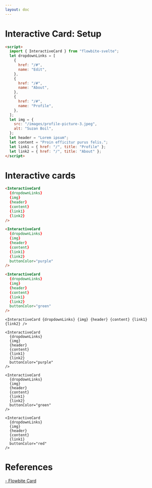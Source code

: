 ```yaml
---
layout: doc
---
```


<script>
  import { InteractiveCard } from "flowbite-svelte";
  let dropdownLinks = [
    {
      href: "/#",
      name: "Edit",
    },
    {
      href: "/#",
      name: "About",
    },
    {
      href: "/#",
      name: "Profile",
    },
  ];
  let img = {
    src: "/images/profile-picture-3.jpeg",
    alt: "Suzan Boil",
  };
  let header = "Lorem ipsum";
  let content = "Proin efficitur purus felis.";
  let link1 = { href: "/", title: "Profile" };
  let link2 = { href: "/", title: "About" };
</script>

<h1 class="text-3xl w-full dark:text-white">Interactive Card: Setup</h1>

```html
<script>
  import { InteractiveCard } from "flowbite-svelte";
  let dropdownLinks = [
    {
      href: "/#",
      name: "Edit",
    },
    {
      href: "/#",
      name: "About",
    },
    {
      href: "/#",
      name: "Profile",
    },
  ];
  let img = {
    src: "/images/profile-picture-3.jpeg",
    alt: "Suzan Boil",
  };
  let header = "Lorem ipsum";
  let content = "Proin efficitur purus felis.";
  let link1 = { href: "/", title: "Profile" };
  let link2 = { href: "/", title: "About" };
</script>
```

<h1 class="text-3xl w-full dark:text-white">Interactive cards</h1>

```html
<InteractiveCard 
  {dropdownLinks} 
  {img} 
  {header} 
  {content} 
  {link1} 
  {link2} 
/>

<InteractiveCard
  {dropdownLinks}
  {img}
  {header}
  {content}
  {link1}
  {link2}
  buttonColor="purple"
/>

<InteractiveCard
  {dropdownLinks}
  {img}
  {header}
  {content}
  {link1}
  {link2}
  buttonColor="green"
/>
```

<div class="container flex flex-col space-y-4 justify-center rounded-xl my-4 mx-auto bg-gradient-to-r bg-white dark:bg-gray-900 border border-gray-200 dark:border-gray-700 p-2 sm:p-6">
  
    <InteractiveCard {dropdownLinks} {img} {header} {content} {link1} {link2} />

    <InteractiveCard
      {dropdownLinks}
      {img}
      {header}
      {content}
      {link1}
      {link2}
      buttonColor="purple"
    />
 
    <InteractiveCard
      {dropdownLinks}
      {img}
      {header}
      {content}
      {link1}
      {link2}
      buttonColor="green"
    />

    <InteractiveCard
      {dropdownLinks}
      {img}
      {header}
      {content}
      {link1}
      buttonColor="red"
    />
  
</div>

<div class="container flex flex-wrap justify-center rounded-xl my-4 mx-auto bg-gradient-to-r bg-white dark:bg-gray-900 border border-gray-200 dark:border-gray-700 p-2 sm:p-6">
  <div class="flex-auto p-4">
    <InteractiveCard {dropdownLinks} {img} {header} {content} {link2} />
  </div>
  <div class="flex-auto p-4">
    <InteractiveCard {dropdownLinks} {img} {header} {content} />
  </div>
</div>

<h1 class="text-3xl w-full dark:text-white pb-8">References</h1>

<p class="dark:text-white text-base"><a href="https://flowbite.com/docs/components/card/" target="_blank" class="text-blue-600 hover:underline dark:text-blue-500">- Flowbite Card</a></p>